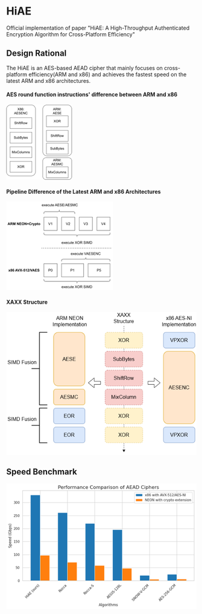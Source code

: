 # HiAE
Official implementation of paper "HiAE: A High-Throughput Authenticated Encryption Algorithm for Cross-Platform Efficiency"

## Design Rational

The HiAE is an AES-based AEAD cipher that mainly focuses on cross-platform efficiency(ARM and x86) and achieves the fastest speed on the latest ARM and x86 architectures.

#### AES round function instructions' difference between ARM and x86

![image-20241128165045585](image/README/image-20241128165045585.png)

#### Pipeline Difference of the Latest ARM and x86 Architectures

![image-20241128165159582](image/README/image-20241128165159582.png)

#### XAXX Structure

![XAXX.drawio (1)](image/README/XAXX.drawio%20(1).png)

## Speed Benchmark

![image-20241128165224697](image/README/image-20241128165224697.png)
